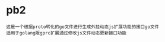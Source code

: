 # pb2 
`这是一个根据proto转化的go文件进行生成外挂动态js扩展功能的接口go文件`                                  
`适用于golang版gprc扩展通过修改js文件动态更新接口功能`
